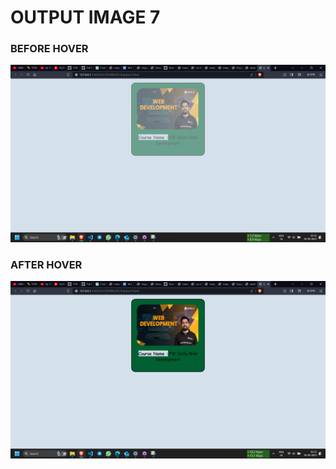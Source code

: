 # OUTPUT IMAGE 7

### BEFORE HOVER

![Alt text](image.png)

### AFTER HOVER

![Alt text](image-1.png)